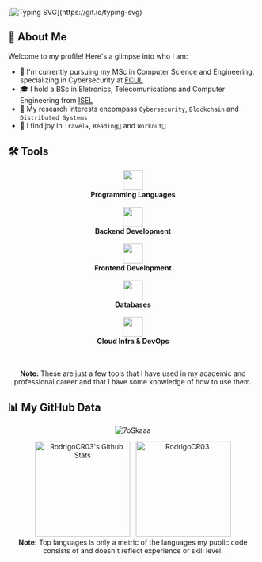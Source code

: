 [![Typing SVG](https://readme-typing-svg.herokuapp.com?font=Fira+Code&pause=1000&color=F7F7F7&width=435&lines=print(%22Hello+World!%22))](https://git.io/typing-svg)
## 📌 About Me

Welcome to my profile! Here's a glimpse into who I am:

- 🌱 I'm currently pursuing my MSc in Computer Science and Engineering, specializing in Cybersecurity at [FCUL](https://ciencias.ulisboa.pt/)
- 🎓 I hold a BSc in Eletronics, Telecomunications and Computer Engineering from [ISEL](https://www.isel.pt/en)
- 🔬 My research interests encompass `Cybersecurity`, `Blockchain` and `Distributed Systems`
- 🎉 I find joy in `Travel✈️`, `Reading📖` and `Workout💪`

<!--
<h3 align="center"> 🤝 Connect with me</h3>
<div align="center"  class="icons-social" style="margin-left: 10px;">
  <a style="margin-left: 10px;"  target="_blank" href="https://www.linkedin.com/in/rodrigo-rodrigues-412097210/"><img src="https://skillicons.dev/icons?i=linkedin"></a>
</div>-->

## 🛠️ Tools

<div align="center">
  <p align="center">
   <img src="https://skillicons.dev/icons?i=c,java,python,js,ts,solidity&perline=7" height="40px"/>
   <br/>
   <b>Programming Languages</b>
   <br/><br/>
   <img src="https://skillicons.dev/icons?i=nodejs,express,fastapi&perline=3" height="40px"/>
   <br/>
   <b>Backend Development</b>
   <br/><br/>
   <img src="https://skillicons.dev/icons?i=html,css,react&perline=3" height="40px"/>
   <br/>
   <b>Frontend Development</b>
   <br/><br/>
   <img src="https://skillicons.dev/icons?i=mysql,postgres,mongodb,firebase&perline=5" height="40px"/>
   <br/>
   <b>Databases</b>
   <br/><br/>
   <img src="https://skillicons.dev/icons?i=docker,aws,gcp,linux,bash,powershell,git&perline=7" height="40px"/>
   <br/>
   <b>Cloud Infra & DevOps</b>
   
  </p> 
  <br/><br/>
  <b>Note:</b> These are just a few tools that I have used in my academic and professional career and that I have some knowledge of how to use them.
  </p>
</div>

## 📊 My GitHub Data

<div align="center">
  <p align="center"><img src="https://github-readme-streak-stats.herokuapp.com/?user=RodrigoCR03&theme=algolia" alt="7oSkaaa" /></p>
  <p align="center">
    <img alt="RodrigoCR03's Github Stats" src="https://github-readme-stats.vercel.app/api?username=RodrigoCR03&show_icons=true&count_private=true&theme=algolia" height="192px"/>
  &nbsp;
	  <img src="https://github-readme-stats.vercel.app/api/top-langs?username=RodrigoCR03&langs_count=10&show_icons=true&locale=en&layout=compact&theme=algolia" alt="RodrigoCR03" height="192px"/>
  <br/>
  <b>Note:</b> Top languages is only a metric of the languages my public code consists of and doesn't reflect experience or skill level.
  </p>
</div>
